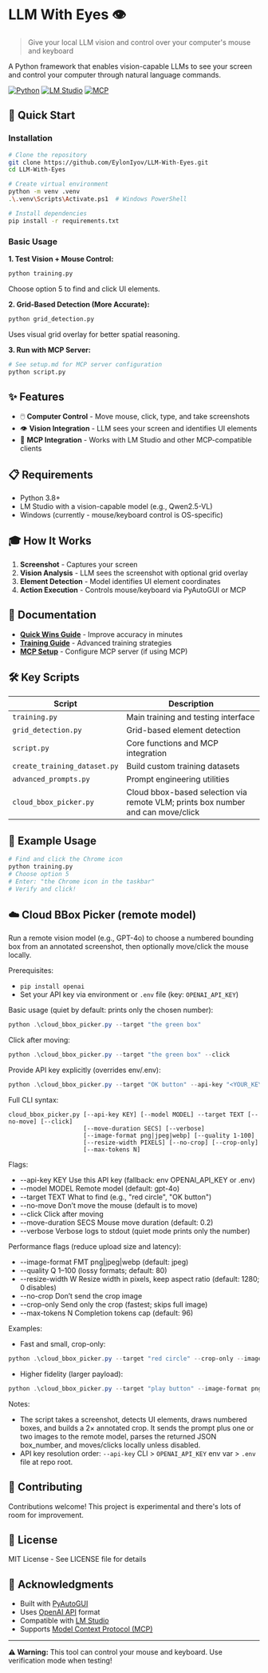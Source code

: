 # LLM With Eyes 👁️

> Give your local LLM vision and control over your computer's mouse and keyboard

A Python framework that enables vision-capable LLMs to see your screen and control your computer through natural language commands.

[![Python](https://img.shields.io/badge/Python-3.8+-blue.svg)](https://www.python.org/downloads/)
[![LM Studio](https://img.shields.io/badge/LM%20Studio-Compatible-green.svg)](https://lmstudio.ai/)
[![MCP](https://img.shields.io/badge/MCP-Protocol-orange.svg)](https://modelcontextprotocol.io/)

## 🚀 Quick Start

### Installation

```bash
# Clone the repository
git clone https://github.com/EylonIyov/LLM-With-Eyes.git
cd LLM-With-Eyes

# Create virtual environment
python -m venv .venv
.\.venv\Scripts\Activate.ps1  # Windows PowerShell

# Install dependencies
pip install -r requirements.txt
```

### Basic Usage

**1. Test Vision + Mouse Control:**
```bash
python training.py
```
Choose option 5 to find and click UI elements.

**2. Grid-Based Detection (More Accurate):**
```bash
python grid_detection.py
```
Uses visual grid overlay for better spatial reasoning.

**3. Run with MCP Server:**
```bash
# See setup.md for MCP server configuration
python script.py
```

## ✨ Features

- 🖱️ **Computer Control** - Move mouse, click, type, and take screenshots
- 👁️ **Vision Integration** - LLM sees your screen and identifies UI elements
- 🔧 **MCP Integration** - Works with LM Studio and other MCP-compatible clients

## 📋 Requirements

- Python 3.8+
- LM Studio with a vision-capable model (e.g., Qwen2.5-VL)
- Windows (currently - mouse/keyboard control is OS-specific)

## 🎓 How It Works

1. **Screenshot** - Captures your screen
2. **Vision Analysis** - LLM sees the screenshot with optional grid overlay
3. **Element Detection** - Model identifies UI element coordinates
4. **Action Execution** - Controls mouse/keyboard via PyAutoGUI or MCP

## 📖 Documentation

- **[Quick Wins Guide](QUICK_WINS_README.md)** - Improve accuracy in minutes
- **[Training Guide](TRAINING_GUIDE.md)** - Advanced training strategies
- **[MCP Setup](setup.md)** - Configure MCP server (if using MCP)

## 🛠️ Key Scripts

| Script | Description |
|--------|-------------|
| `training.py` | Main training and testing interface |
| `grid_detection.py` | Grid-based element detection |
| `script.py` | Core functions and MCP integration |
| `create_training_dataset.py` | Build custom training datasets |
| `advanced_prompts.py` | Prompt engineering utilities |
| `cloud_bbox_picker.py` | Cloud bbox-based selection via remote VLM; prints box number and can move/click |

## 🎯 Example Usage

```python
# Find and click the Chrome icon
python training.py
# Choose option 5
# Enter: "the Chrome icon in the taskbar"
# Verify and click!
```

## ☁️ Cloud BBox Picker (remote model)

Run a remote vision model (e.g., GPT-4o) to choose a numbered bounding box from an annotated screenshot, then optionally move/click the mouse locally.

Prerequisites:
- `pip install openai`
- Set your API key via environment or `.env` file (key: `OPENAI_API_KEY`)

Basic usage (quiet by default: prints only the chosen number):
```powershell
python .\cloud_bbox_picker.py --target "the green box"
```

Click after moving:
```powershell
python .\cloud_bbox_picker.py --target "the green box" --click
```

Provide API key explicitly (overrides env/.env):
```powershell
python .\cloud_bbox_picker.py --target "OK button" --api-key "<YOUR_KEY>"
```

Full CLI syntax:
```text
cloud_bbox_picker.py [--api-key KEY] [--model MODEL] --target TEXT [--no-move] [--click]
					 [--move-duration SECS] [--verbose]
					 [--image-format png|jpeg|webp] [--quality 1-100]
					 [--resize-width PIXELS] [--no-crop] [--crop-only]
					 [--max-tokens N]
```

Flags:
- --api-key KEY           Use this API key (fallback: env OPENAI_API_KEY or .env)
- --model MODEL           Remote model (default: gpt-4o)
- --target TEXT           What to find (e.g., "red circle", "OK button")
- --no-move               Don’t move the mouse (default is to move)
- --click                 Click after moving
- --move-duration SECS    Mouse move duration (default: 0.2)
- --verbose               Verbose logs to stdout (quiet mode prints only the number)

Performance flags (reduce upload size and latency):
- --image-format FMT      png|jpeg|webp (default: jpeg)
- --quality Q             1–100 (lossy formats; default: 80)
- --resize-width W        Resize width in pixels, keep aspect ratio (default: 1280; 0 disables)
- --no-crop               Don’t send the crop image
- --crop-only             Send only the crop (fastest; skips full image)
- --max-tokens N          Completion tokens cap (default: 96)

Examples:
- Fast and small, crop-only:
```powershell
python .\cloud_bbox_picker.py --target "red circle" --crop-only --image-format jpeg --quality 70 --resize-width 1024 --max-tokens 64
```

- Higher fidelity (larger payload):
```powershell
python .\cloud_bbox_picker.py --target "play button" --image-format png --resize-width 0 --max-tokens 120
```

Notes:
- The script takes a screenshot, detects UI elements, draws numbered boxes, and builds a 2× annotated crop. It sends the prompt plus one or two images to the remote model, parses the returned JSON box_number, and moves/clicks locally unless disabled.
- API key resolution order: `--api-key` CLI > `OPENAI_API_KEY` env var > `.env` file at repo root.

## 🤝 Contributing

Contributions welcome! This project is experimental and there's lots of room for improvement.

## 📝 License

MIT License - See LICENSE file for details

## 🙏 Acknowledgments

- Built with [PyAutoGUI](https://pyautogui.readthedocs.io/)
- Uses [OpenAI API](https://platform.openai.com/docs/api-reference) format
- Compatible with [LM Studio](https://lmstudio.ai/)
- Supports [Model Context Protocol (MCP)](https://modelcontextprotocol.io/)

---

**⚠️ Warning:** This tool can control your mouse and keyboard. Use verification mode when testing!
